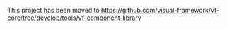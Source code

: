 This project has been moved to https://github.com/visual-framework/vf-core/tree/develop/tools/vf-component-library